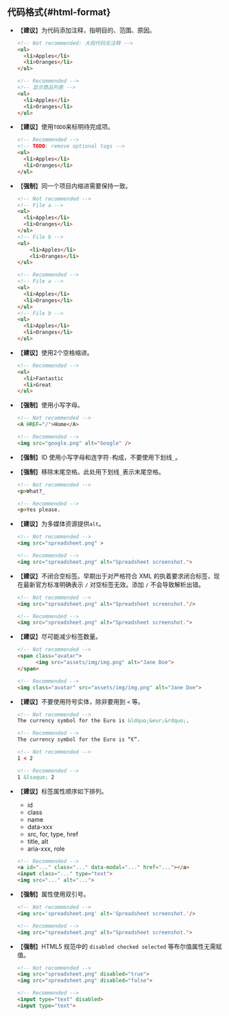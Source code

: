 ## 代码格式{#html-format}
- 【**建议**】为代码添加注释，指明目的、范围、原因。
  ```html
  <!-- Not recommended: 大段代码无注释 -->
  <ul>
    <li>Apples</li>
    <li>Oranges</li>
  </ul>

  <!-- Recommended -->
  <!-- 显示商品列表 -->
  <ul>
    <li>Apples</li>
    <li>Oranges</li>
  </ul>
  ```

- 【**建议**】使用`TODO`来标明待完成项。

  ```html
  <!-- Recommended -->
  <!-- TODO: remove optional tags -->
  <ul>
    <li>Apples</li>
    <li>Oranges</li>
  </ul>
  ```

- 【**强制**】同一个项目内缩进需要保持一致。

  ```html
  <!-- Not recommended -->
  <!-- File a -->
  <ul>
    <li>Apples</li>
    <li>Oranges</li>
  </ul>
  <!-- File b -->
  <ul>
      <li>Apples</li>
      <li>Oranges</li>
  </ul>

  <!-- Recommended -->
  <!-- File a -->
  <ul>
    <li>Apples</li>
    <li>Oranges</li>
  </ul>
  <!-- File b -->
  <ul>
    <li>Apples</li>
    <li>Oranges</li>
  </ul>
  ```

- 【**建议**】使用2个空格缩进。

  ```html
  <!-- Recommended -->
  <ul>
    <li>Fantastic
    <li>Great
  </ul>
  ```
  
- 【**强制**】使用小写字母。

  ```html
  <!-- Not recommended -->
  <A HREF="/">Home</A>
  
  <!-- Recommended -->
  <img src="google.png" alt="Google" />
  ```

- 【**强制**】ID 使用小写字母和连字符`-`构成，不要使用下划线`_`。

- 【**强制**】移除末尾空格。此处用下划线`_`表示末尾空格。

  ```html
  <!-- Not recommended -->
  <p>What?_
  
  <!-- Recommended -->
  <p>Yes please.
  ```

- 【**建议**】为多媒体资源提供`alt`。

  ```html
  <!-- Not recommended -->
  <img src="spreadsheet.png" >
  
  <!-- Recommended -->
  <img src="spreadsheet.png" alt="Spreadsheet screenshot.">
  ```
  
- 【**建议**】不闭合空标签。早期出于对严格符合 XML 的执着要求闭合标签，现在最新官方标准明确表示 `/` 对空标签无效。添加 `/` 不会导致解析出错。

  ```html
  <!-- Not recommended -->
  <img src="spreadsheet.png" alt="Spreadsheet screenshot."/>
  
  <!-- Recommended -->
  <img src="spreadsheet.png" alt="Spreadsheet screenshot.">
  ```

- 【**建议**】尽可能减少标签数量。

  ```html
  <!-- Not recommended -->
  <span class="avatar">
        <img src="assets/img/img.png" alt="Jane Doe">
  </span>
  
  <!-- Recommended -->
  <img class="avatar" src="assets/img/img.png" alt="Jane Doe">
  ```

- 【**建议**】不要使用符号实体，除非要用到 `<` 等。

  ```html
  <!-- Not recommended -->
  The currency symbol for the Euro is &ldquo;&eur;&rdquo;.
  
  <!-- Recommended -->
  The currency symbol for the Euro is “€”.
  
  <!-- Not recommended -->
  1 < 2
  
  <!-- Recommended -->
  1 &lsaquo; 2
  ```

- 【**建议**】标签属性顺序如下排列。
  + id
  + class
  + name
  + data-xxx
  + src, for, type, href
  + title, alt
  + aria-xxx, role

  ```html
  <!-- Recommended -->
  <a id="..." class="..." data-modal="..." href="..."></a>
  <input class="..." type="text">
  <img src="..." alt="...">
  ```

- 【**强制**】属性使用双引号。

  ```html
  <!-- Not recommended -->
  <img src='spreadsheet.png' alt='Spreadsheet screenshot.'/>
  
  <!-- Recommended -->
  <img src="spreadsheet.png" alt="Spreadsheet screenshot.">
  ```

- 【**强制**】HTML5 规范中的 `disabled checked selected` 等布尔值属性无需赋值。

  ```html
  <!-- Not recommended -->
  <img src="spreadsheet.png" disabled="true">
  <img src="spreadsheet.png" disabled="false">

  <!-- Recommended -->
  <input type="text" disabled>
  <input type="text">
  ```